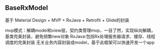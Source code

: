 ## BaseRxModel
基于 Material Design + MVP + RxJava + Retrofit + Glide的封装


mvp模式：解耦model和view层，契约类管理mvp，一目了然，实现纵向解耦，基类完美封装，避免频繁new对象
RxJava:包括Rx处理服务器请求、缓存、线程调度的完美封装
无关业务内容封装成model，基于此框架可以快速开发一个app
